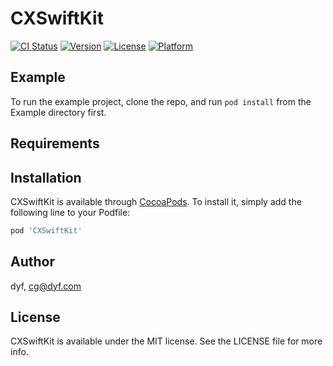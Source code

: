 # CXSwiftKit

[![CI Status](https://img.shields.io/travis/dyf/CXSwiftKit.svg?style=flat)](https://travis-ci.org/dyf/CXSwiftKit)
[![Version](https://img.shields.io/cocoapods/v/CXSwiftKit.svg?style=flat)](https://cocoapods.org/pods/CXSwiftKit)
[![License](https://img.shields.io/cocoapods/l/CXSwiftKit.svg?style=flat)](https://cocoapods.org/pods/CXSwiftKit)
[![Platform](https://img.shields.io/cocoapods/p/CXSwiftKit.svg?style=flat)](https://cocoapods.org/pods/CXSwiftKit)

## Example

To run the example project, clone the repo, and run `pod install` from the Example directory first.

## Requirements

## Installation

CXSwiftKit is available through [CocoaPods](https://cocoapods.org). To install
it, simply add the following line to your Podfile:

```ruby
pod 'CXSwiftKit'
```

## Author

dyf, cg@dyf.com

## License

CXSwiftKit is available under the MIT license. See the LICENSE file for more info.
